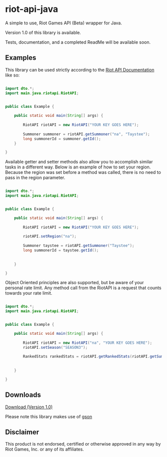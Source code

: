 riot-api-java
=============

A simple to use, Riot Games API (Beta) wrapper for Java.

Version 1.0 of this library is available.

Tests, documentation, and a completed ReadMe will be available soon.
## Examples

This library can be used strictly according to the [Riot API Documentation](https://developer.riotgames.com/api/methods) like so:

```java

import dto.*;
import main.java.riotapi.RiotAPI;
	

public class Example {

	public static void main(String[] args) {
			
		RiotAPI riotAPI = new RiotAPI("YOUR KEY GOES HERE");
		
		Summoner summoner = riotAPI.getSummoner("na", "Taystee");
		long summonerId = summoner.getId();
	}

}

```

Available getter and setter methods also allow you to accomplish similar tasks in a different way.
Below is an example of how to set your region. Because the region was set before a method was called, there is no need to pass in the region parameter.

```java

import dto.*;
import main.java.riotapi.RiotAPI;


public class Example {

	public static void main(String[] args) {
		
		RiotAPI riotAPI = new RiotAPI("YOUR KEY GOES HERE");
			
		riotAPI.setRegion("na");
		
		Summoner taystee = riotAPI.getSummoner("Taystee");
		long summonerId = taystee.getId();
			
		
	}

}

```

Object Oriented principles are also supported, but be aware of your personal rate limit. Any method call from the RiotAPI is a request that counts towards your rate limit.


```java

import dto.*;
import main.java.riotapi.RiotAPI;


public class Example {

	public static void main(String[] args) {
		
		RiotAPI riotAPI = new RiotAPI("na", "YOUR KEY GOES HERE");
		riotAPI.setSeason("SEASON3");
		
		RankedStats rankedStats = riotAPI.getRankedStats(riotAPI.getSummoner("Taystee").getId());
			
			
	}

}

```

## Downloads
[Download (Version 1.0)](https://www.dropbox.com/s/te7kxqqrhzsp60e/riot-api-java.jar)

Please note this library makes use of [gson](http://code.google.com/p/google-gson/)

## Disclaimer
This product is not endorsed, certified or otherwise approved in any way by Riot Games, Inc. or any of its affiliates.
